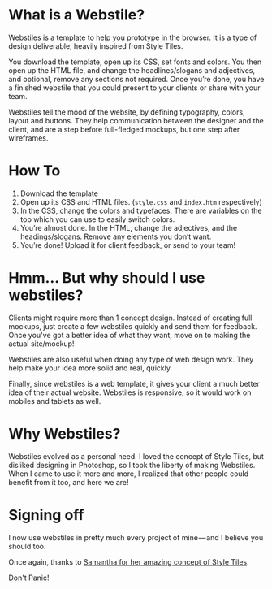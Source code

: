 # What is a Webstile?

Webstiles is a template to help you prototype in the browser. It is a type of design deliverable, heavily inspired from Style Tiles. 

You download the template, open up its CSS, set fonts and colors. You then open up the HTML file, and change the headlines/slogans and adjectives, and optional, remove any sections not required. Once you’re done, you have a finished webstile that you could present to your clients or share with your team.

Webstiles tell the mood of the website, by defining typography, colors, layout and buttons. They help communication between the designer and the client, and are a step before full-fledged mockups, but one step after wireframes.

# How To

1. Download the template
2. Open up its CSS and HTML files. (`style.css` and `index.htm` respectively)
3. In the CSS, change the colors and typefaces. There are variables on the top which you can use to easily switch colors.
4. You’re almost done. In the HTML, change the adjectives, and the headings/slogans. Remove any elements you don’t want.
5. You’re done! Upload it for client feedback, or send to your team!

# Hmm… But why should I use webstiles?

Clients might require more than 1 concept design. Instead of creating full mockups, just create a few webstiles quickly and send them for feedback. Once you've got a better idea of what they want, move on to making the actual site/mockup!

Webstiles are also useful when doing any type of web design work. They help make your idea more solid and real, quickly.

Finally, since webstiles is a web template, it gives your client a much better idea of their actual website. Webstiles is responsive, so it would work on mobiles and tablets as well.

# Why Webstiles?

Webstiles evolved as a personal need. I loved the concept of Style Tiles, but disliked designing in Photoshop, so I took the liberty of making Webstiles. When I came to use it more and more, I realized that other people could benefit from it too, and here we are!

# Signing off

I now use webstiles in pretty much every project of mine — and I believe you should too.

Once again, thanks to [Samantha for her amazing concept of Style Tiles](http://styletil.es/).

Don't Panic!